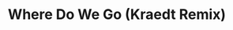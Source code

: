 ---
layout: song
redirect_from: /Home/Song/16
id: 16
title: Where Do We Go (Kraedt Remix)
artist: Ben Hennessy ft. 3PM
genre: Progressive House
image:
buy-able: false
downloadable: true
yt-id: JtU0T77RNVo
itunes:
beatport:
amazon:
license: 2
---
